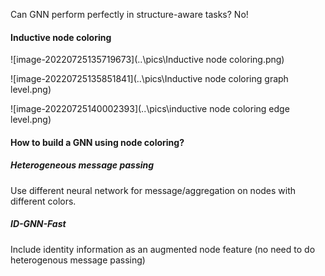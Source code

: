 Can GNN perform perfectly in structure-aware tasks? No!

#### Inductive node coloring

![image-20220725135719673](..\pics\Inductive node coloring.png)

![image-20220725135851841](..\pics\Inductive node coloring graph level.png)

![image-20220725140002393](..\pics\inductive node coloring edge level.png)

#### How to build a GNN using node coloring?

##### Heterogeneous message passing

Use different neural network for message/aggregation  on nodes with different colors.

##### ID-GNN-Fast

Include identity information as an augmented node feature (no need to do heterogenous message passing)

